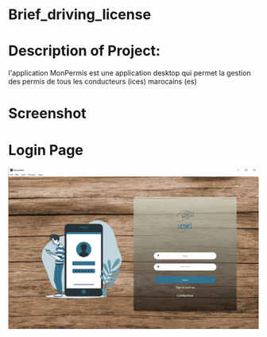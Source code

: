 # Brief_driving_license

# Description of Project:
l'application MonPermis est une application desktop qui permet la gestion des permis de tous les conducteurs (ices) marocains (es)

# Screenshot

# Login Page
![](https://github.com/taoufiqq/Brief_driving_license/blob/main/driving-license_frontend/screenshot/loginAdmin.jpg)
